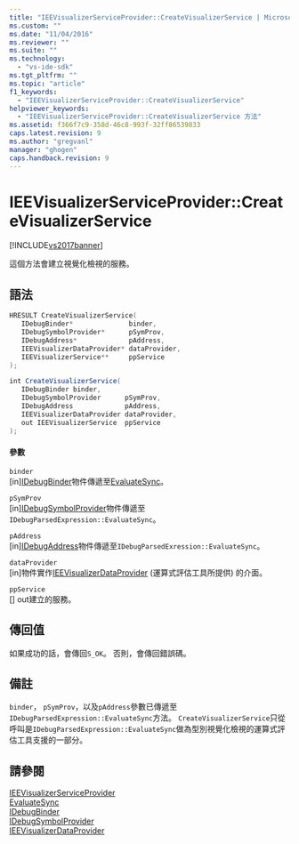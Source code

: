 ```yaml
---
title: "IEEVisualizerServiceProvider::CreateVisualizerService | Microsoft Docs"
ms.custom: ""
ms.date: "11/04/2016"
ms.reviewer: ""
ms.suite: ""
ms.technology: 
  - "vs-ide-sdk"
ms.tgt_pltfrm: ""
ms.topic: "article"
f1_keywords: 
  - "IEEVisualizerServiceProvider::CreateVisualizerService"
helpviewer_keywords: 
  - "IEEVisualizerServiceProvider::CreateVisualizerService 方法"
ms.assetid: f366f7c9-358d-46c8-993f-32ff86539833
caps.latest.revision: 9
ms.author: "gregvanl"
manager: "ghogen"
caps.handback.revision: 9
---
```

# IEEVisualizerServiceProvider::CreateVisualizerService
[!INCLUDE[vs2017banner](../../../code-quality/includes/vs2017banner.md)]

這個方法會建立視覺化檢視的服務。  
  
## 語法  
  
```cpp  
HRESULT CreateVisualizerService(  
   IDebugBinder*              binder,  
   IDebugSymbolProvider*      pSymProv,  
   IDebugAddress*             pAddress,  
   IEEVisualizerDataProvider* dataProvider,  
   IEEVisualizerService**     ppService  
);  
```  
  
```c#  
int CreateVisualizerService(  
   IDebugBinder binder,  
   IDebugSymbolProvider      pSymProv,  
   IDebugAddress             pAddress,  
   IEEVisualizerDataProvider dataProvider,  
   out IEEVisualizerService  ppService  
);  
```  
  
#### 參數  
 `binder`  
 \[in\][IDebugBinder](../../../extensibility/debugger/reference/idebugbinder.md)物件傳遞至[EvaluateSync](../../../extensibility/debugger/reference/idebugparsedexpression-evaluatesync.md)。  
  
 `pSymProv`  
 \[in\][IDebugSymbolProvider](../../../extensibility/debugger/reference/idebugsymbolprovider.md)物件傳遞至`IDebugParsedExpression::EvaluateSync`。  
  
 `pAddress`  
 \[in\][IDebugAddress](../../../extensibility/debugger/reference/idebugaddress.md)物件傳遞至`IDebugParsedExression::EvaluateSync`。  
  
 `dataProvider`  
 \[in\]物件實作[IEEVisualizerDataProvider](../../../extensibility/debugger/reference/ieevisualizerdataprovider.md) \(運算式評估工具所提供\) 的介面。  
  
 `ppService`  
 \[\] out建立的服務。  
  
## 傳回值  
 如果成功的話，會傳回`S_OK`。 否則，會傳回錯誤碼。  
  
## 備註  
 `binder`， `pSymProv`，以及`pAddress`參數已傳遞至`IDebugParsedExpression::EvaluateSync`方法。  `CreateVisualizerService`只從呼叫是`IDebugParsedExpression::EvaluateSync`做為型別視覺化檢視的運算式評估工具支援的一部分。  
  
## 請參閱  
 [IEEVisualizerServiceProvider](../../../extensibility/debugger/reference/ieevisualizerserviceprovider.md)   
 [EvaluateSync](../../../extensibility/debugger/reference/idebugparsedexpression-evaluatesync.md)   
 [IDebugBinder](../../../extensibility/debugger/reference/idebugbinder.md)   
 [IDebugSymbolProvider](../../../extensibility/debugger/reference/idebugsymbolprovider.md)   
 [IEEVisualizerDataProvider](../../../extensibility/debugger/reference/ieevisualizerdataprovider.md)